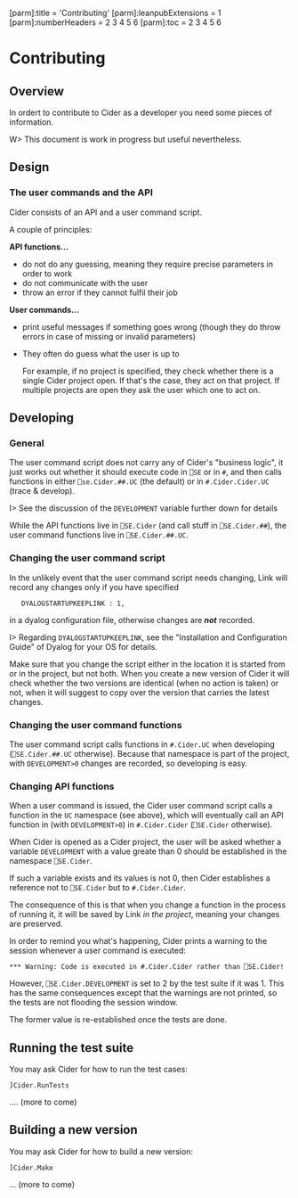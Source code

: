 [parm]:title             = 'Contributing'
[parm]:leanpubExtensions = 1
[parm]:numberHeaders     = 2 3 4 5 6
[parm]:toc               = 2 3 4 5 6



# Contributing

## Overview

In ordert to contribute to Cider as a developer you need some pieces of information. 

W> This document is work in progress but useful nevertheless.

## Design

### The user commands and the API

Cider consists of an API and a user command script.

A couple of principles:


**API functions...**

* do not do any guessing, meaning they require precise parameters in order to work
* do not communicate with the user
* throw an error if they cannot fulfil their job

**User commands...**

* print useful messages if something goes wrong (though they do throw errors in case of missing or invalid parameters)
* They often do guess what the user is up to

  For example, if no project is specified, they check whether there is a single Cider project open. If that's the case, they act on that project. If multiple projects are open they ask the user which one to act on.


## Developing

### General

The user command script does not carry any of Cider's "business logic", it just works out whether it should execute code in `⎕SE` or in `#`, and then calls functions in either `⎕se.Cider.##.UC` (the default) or in `#.Cider.Cider.UC` (trace & develop).

I> See the discussion of the `DEVELOPMENT` variable further down for details

While the API functions live in `⎕SE.Cider` (and call stuff in `⎕SE.Cider.##`), the user command functions live in `⎕SE.Cider.##.UC`.

### Changing the user command script

In the unlikely event that the user command script needs changing, Link will record any changes only if you have specified 

```
   DYALOGSTARTUPKEEPLINK : 1,
```

in a dyalog configuration file, otherwise changes are **_not_** recorded. 

I> Regarding `DYALOGSTARTUPKEEPLINK`, see the "Installation and Configuration Guide" of Dyalog for your OS for details.

Make sure that you change the script either in the location it is started from or in the project, but not both. When you create a new version of Cider it will check whether the two versions are identical (when no action is taken) or not, when it will suggest to copy over the version that carries the latest changes.

### Changing the user command functions

The user command script calls functions in `#.Cider.UC` when developing (`⎕SE.Cider.##.UC` otherwise). Because that namespace is part of the project, with `DEVELOPMENT>0` changes are recorded, so developing is easy.

### Changing API functions

When a user command is issued, the Cider user command script calls a function in the `UC` namespace (see above), which will eventually call an API function in (with `DEVELOPMENT>0`) in `#.Cider.Cider` (`⎕SE.Cider` otherwise).

When Cider is opened as a Cider project, the user will be asked whether a variable `DEVELOPMENT` with a value greate than 0 should be established in the namespace `⎕SE.Cider`.

If such a variable exists and its values is not 0, then Cider establishes a reference not to `⎕SE.Cider` but to `#.Cider.Cider`.

The consequence of this is that when you change a function in the process of running it, it will be saved by Link _in the project_, meaning your changes are preserved.

In order to remind you what's happening, Cider prints a warning to the session whenever a user command is executed:

```
*** Warning: Code is executed in #.Cider.Cider rather than ⎕SE.Cider!
```

However, `⎕SE.Cider.DEVELOPMENT` is set to 2 by the test suite if it was 1. This has the same consequences except that the warnings are not printed, so the tests are not flooding the session window. 

The former value is re-established once the tests are done.

## Running the test suite

You may ask Cider for how to run the test cases:

```
]Cider.RunTests
```

.... (more to come)



## Building a new version

You may ask Cider for how to build a new version:

```
]Cider.Make
```

... (more to come)






